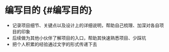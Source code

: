 # 编写目的 {#编写目的}

* 记录项目细节、关键点以及设计上的详细说明，帮助自己梳理、加深对各自项目的印象
* 后续做为其他小伙伴了解项目的入口，帮助其快速熟悉项目、少踩坑
* 把个人积累的经验通过文字的形式传递下去
